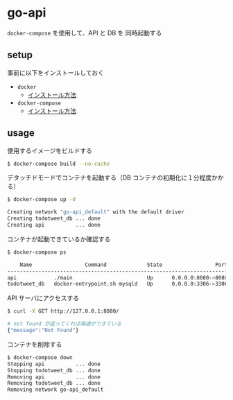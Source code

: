 # go-api

`docker-compose` を使用して、API と DB を 同時起動する

## setup

事前に以下をインストールしておく
- `docker`
  - [インストール方法](https://docs.docker.com/engine/install/)
- `docker-compose`
  - [インストール方法](https://docs.docker.com/compose/install/)

## usage

使用するイメージをビルドする
```sh
$ docker-compose build --no-cache
```

デタッチドモードでコンテナを起動する（DB コンテナの初期化に１分程度かかる）
```sh
$ docker-compose up -d

Creating network "go-api_default" with the default driver
Creating todotweet_db ... done
Creating api          ... done
```

コンテナが起動できているか確認する
```sh
$ docker-compose ps

    Name                 Command             State                 Ports              
--------------------------------------------------------------------------------------
api            ./main                        Up      0.0.0.0:8080->8080/tcp           
todotweet_db   docker-entrypoint.sh mysqld   Up      0.0.0.0:3306->3306/tcp, 33060/tcp
```

API サーバにアクセスする
```sh
$ curl -X GET http://127.0.0.1:8080/

# not found が返ってくれば疎通ができている
{"message":"Not Found"}
```

コンテナを削除する
```sh
$ docker-compose down
Stopping api          ... done
Stopping todotweet_db ... done
Removing api          ... done
Removing todotweet_db ... done
Removing network go-api_default
```